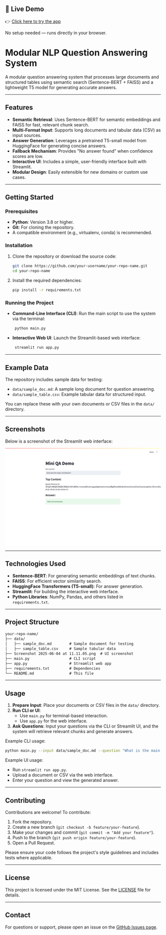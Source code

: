 ## 🔗 Live Demo

👉 [Click here to try the app](https://app-demo-t5.streamlit.app)

No setup needed — runs directly in your browser.


# Modular NLP Question Answering System

A modular question answering system that processes large documents and structured tables using semantic search (Sentence-BERT + FAISS) and a lightweight T5 model for generating accurate answers.

---

## Features

- **Semantic Retrieval**: Uses Sentence-BERT for semantic embeddings and FAISS for fast, relevant chunk search.
- **Multi-Format Input**: Supports long documents and tabular data (CSV) as input sources.
- **Answer Generation**: Leverages a pretrained T5-small model from HuggingFace for generating concise answers.
- **Fallback Mechanism**: Provides "No answer found" when confidence scores are low.
- **Interactive UI**: Includes a simple, user-friendly interface built with Streamlit.
- **Modular Design**: Easily extensible for new domains or custom use cases.

---

## Getting Started

### Prerequisites

- **Python**: Version 3.8 or higher.
- **Git**: For cloning the repository.
- A compatible environment (e.g., virtualenv, conda) is recommended.

### Installation

1. Clone the repository or download the source code:
   ```bash
   git clone https://github.com/your-username/your-repo-name.git
   cd your-repo-name
   ```

2. Install the required dependencies:
   ```bash
   pip install -r requirements.txt
   ```

### Running the Project

- **Command-Line Interface (CLI)**:
  Run the main script to use the system via the terminal:
  ```bash
   python main.py
   ```

- **Interactive Web UI**:
  Launch the Streamlit-based web interface:
  ```bash
   streamlit run app.py
   ```

---

## Example Data

The repository includes sample data for testing:

- `data/sample_doc.md`: A sample long document for question answering.
- `data/sample_table.csv`: Example tabular data for structured input.

You can replace these with your own documents or CSV files in the `data/` directory.

---

## Screenshots

Below is a screenshot of the Streamlit web interface:

![Streamlit UI](Screenshot%202025-06-04%20at%2011.11.05.png)

---

## Technologies Used

- **Sentence-BERT**: For generating semantic embeddings of text chunks.
- **FAISS**: For efficient vector similarity search.
- **HuggingFace Transformers (T5-small)**: For answer generation.
- **Streamlit**: For building the interactive web interface.
- **Python Libraries**: NumPy, Pandas, and others listed in `requirements.txt`.

---

## Project Structure

```
your-repo-name/
├── data/
│   ├── sample_doc.md        # Sample document for testing
│   ├── sample_table.csv     # Sample tabular data
├── Screenshot 2025-06-04 at 11.11.05.png  # UI screenshot
├── main.py                  # CLI script
├── app.py                   # Streamlit web app
├── requirements.txt         # Dependencies
└── README.md                # This file
```

---

## Usage

1. **Prepare Input**: Place your documents or CSV files in the `data/` directory.
2. **Run CLI or UI**:
   - Use `main.py` for terminal-based interaction.
   - Use `app.py` for the web interface.
3. **Ask Questions**: Input your questions via the CLI or Streamlit UI, and the system will retrieve relevant chunks and generate answers.

Example CLI usage:
```bash
python main.py --input data/sample_doc.md --question "What is the main topic?"
```

Example UI usage:
- Run `streamlit run app.py`.
- Upload a document or CSV via the web interface.
- Enter your question and view the generated answer.

---

## Contributing

Contributions are welcome! To contribute:

1. Fork the repository.
2. Create a new branch (`git checkout -b feature/your-feature`).
3. Make your changes and commit (`git commit -m "Add your feature"`).
4. Push to the branch (`git push origin feature/your-feature`).
5. Open a Pull Request.

Please ensure your code follows the project's style guidelines and includes tests where applicable.

---

## License

This project is licensed under the MIT License. See the [LICENSE](LICENSE) file for details.

---

## Contact

For questions or support, please open an issue on the [GitHub Issues page](https://github.com/your-username/your-repo-name/issues).

